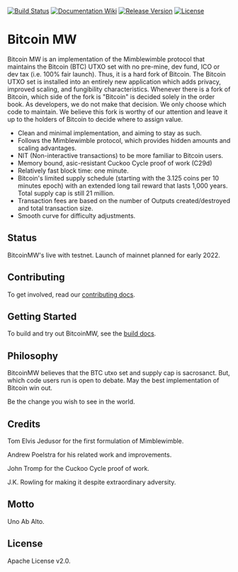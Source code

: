 [![Build Status](https://dev.azure.com/bitcoinmw/bitcoinmw/_apis/build/status/bitcoinmw.bitcoinmw?branchName=master)](https://dev.azure.com/bitcoinmw/bitcoinmw/_apis/build/status/bitcoinmw.bitcoinmw?branchName=master)
[![Documentation Wiki](https://img.shields.io/badge/doc-wiki-blue.svg)](https://github.com/bitcoinmw/docs/wiki)
[![Release Version](https://img.shields.io/github/release/bitcoinmw/bitcoinmw.svg)](https://github.com/bitcoinmw/bitcoinmw/releases)
[![License](https://img.shields.io/github/license/bitcoinmw/bitcoinmw.svg)](https://github.com/bitcoinmw/bitcoinmw/blob/master/LICENSE)

# Bitcoin MW

Bitcoin MW is an implementation of the Mimblewimble protocol that maintains the Bitcoin (BTC) UTXO set with no pre-mine, dev fund, ICO or dev tax (i.e. 100% fair launch). Thus, it is a hard fork of Bitcoin. The Bitcoin UTXO set is installed into an entirely new application which adds privacy, improved scaling, and fungibility characteristics. Whenever there is a fork of Bitcoin, which side of the fork is "Bitcoin" is decided solely in the order book. As developers, we do not make that decision. We only choose which code to maintain. We believe this fork is worthy of our attention and leave it up to the holders of Bitcoin to decide where to assign value.

  * Clean and minimal implementation, and aiming to stay as such.
  * Follows the Mimblewimble protocol, which provides hidden amounts and scaling advantages.
  * NIT (Non-interactive transactions) to be more familiar to Bitcoin users.
  * Memory bound, asic-resistant Cuckoo Cycle proof of work (C29d)
  * Relatively fast block time: one minute.
  * Bitcoin's limited supply schedule (starting with the 3.125 coins per 10 minutes epoch) with an extended long tail reward that lasts 1,000 years. Total supply cap is still 21 million.
  * Transaction fees are based on the number of Outputs created/destroyed and total transaction size.
  * Smooth curve for difficulty adjustments.

## Status

BitcoinMW's live with testnet. Launch of mainnet planned for early 2022.

## Contributing

To get involved, read our [contributing docs](CONTRIBUTING.md).

## Getting Started

To build and try out BitcoinMW, see the [build docs](doc/build.md).

## Philosophy

BitcoinMW believes that the BTC utxo set and supply cap is sacrosanct. But, which code users run is open to debate. May the best implementation of Bitcoin win out.

Be the change you wish to see in the world.

## Credits

Tom Elvis Jedusor for the first formulation of Mimblewimble.

Andrew Poelstra for his related work and improvements.

John Tromp for the Cuckoo Cycle proof of work.

J.K. Rowling for making it despite extraordinary adversity.

## Motto

Uno Ab Alto.

## License

Apache License v2.0.

